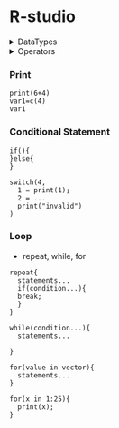 # R-studio

<details close>
  <summary>DataTypes</summary>
  
# DataTypes
- There are 5 types in R
<br/>Vector, Matrix, Array, List, Data Frame

## Vectors
- sequence of data elements of same basic type
- There are 5 atomic vectors/ classes of vector - Logical, Integer, Numeric, Complex, Character
- To check **class** of vector -
```
class(vtr1)
```
### Logical

```
vtr1 = c(TRUE, FALSE)
```

### Numeric

```
vtr1 = c(15, 80.5, 90)
```

### Integer

```
vtr1 = c(15L, 80L)
```

### Character

```
vtr1 = c("Hello", "Boy")
```

## List
- can contain diff elements of diff data types
```
mylist = list(1L, 5.678, c("Hello"))
```

# Matrix
- R objects in which elements are arranged in a 2D rectangular layout

```
matrix(data, nrow, ncol, byrow, dimnames)
```
```
matrix(c(5:29), 5, 5)
```

# Arrays
- store data in more than 2 dimensions.

```
array(data, dim, dimnames)
array(c(0:15), dim=c(4,4, 2,2))
```

# Data Frame
-  2D array like structure, store data in ordered manner(tabel/excel like format).

```
sno= c(1:5)
name= c("A","B","C","D","E")
marks= c(99,98,75,80,60)
data.frame(sno,name,marks)

data.frame(airquality)
```
</details>

<details close>
  <summary>Operators</summary>

# Operators
- to manipulate value of operand 
- Arithmetic, Assignment, Logical, Relational

### Arithmetic
* a+b. a-b, a*b, a/b
* a %% b = Modulus
* a ^ b = exponent
* a%/%b = Floor Division

### Relational
* ==, !=, >=, >, <, <=

### Logical 
* &, |, ! - and, or, not
* ||, && 

</details>


### Print
```
print(6+4)
var1=c(4)
var1
```

### Conditional Statement
```
if(){
}else{
}
```

```
switch(4,
  1 = print(1);
  2 = ...
  print("invalid")
)
```

### Loop
- repeat, while, for
```
repeat{
  statements...
  if(condition...){
  break;
  }
}
```

```
while(condition...){
  statements...
  
}
```

```
for(value in vector){
  statements...
}

for(x in 1:25){
  print(x);
}
```
